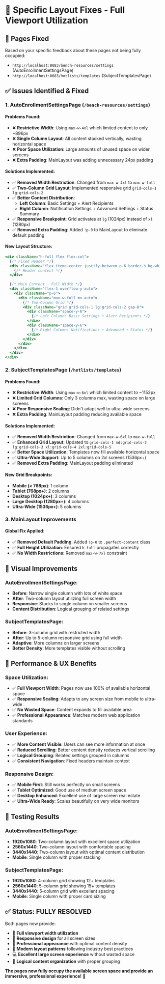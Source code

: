 # 🔧 Specific Layout Fixes - Full Viewport Utilization

## 🎯 **Pages Fixed**

Based on your specific feedback about these pages not being fully occupied:
- `http://localhost:8083/bench-resources/settings` (AutoEnrollmentSettingsPage)
- `http://localhost:8083/hotlists/templates` (SubjectTemplatesPage)

## ✅ **Issues Identified & Fixed**

### **1. AutoEnrollmentSettingsPage (`/bench-resources/settings`)**

#### **Problems Found:**
- ❌ **Restrictive Width**: Using `max-w-4xl` which limited content to only ~896px
- ❌ **Single Column Layout**: All content stacked vertically, wasting horizontal space
- ❌ **Poor Space Utilization**: Large amounts of unused space on wider screens
- ❌ **Extra Padding**: MainLayout was adding unnecessary 24px padding

#### **Solutions Implemented:**
- ✅ **Removed Width Restriction**: Changed from `max-w-4xl` to `max-w-full`
- ✅ **Two-Column Grid Layout**: Implemented responsive grid `grid-cols-1 lg:grid-cols-2`
- ✅ **Better Content Distribution**: 
  - **Left Column**: Basic Settings + Alert Recipients
  - **Right Column**: Notification Settings + Advanced Settings + Status Summary
- ✅ **Responsive Breakpoint**: Grid activates at `lg` (1024px) instead of `xl` (1280px)
- ✅ **Removed Extra Padding**: Added `!p-0` to MainLayout to eliminate default padding

#### **New Layout Structure:**
```jsx
<div className="h-full flex flex-col">
  {/* Fixed Header */}
  <div className="flex items-center justify-between p-6 border-b bg-white">
    {/* Header content */}
  </div>
  
  {/* Main Content - Full Width */}
  <div className="flex-1 overflow-y-auto">
    <div className="p-6">
      <div className="max-w-full mx-auto">
        {/* Two-Column Grid */}
        <div className="grid grid-cols-1 lg:grid-cols-2 gap-8">
          <div className="space-y-6">
            {/* Left Column: Basic Settings + Alert Recipients */}
          </div>
          <div className="space-y-6">
            {/* Right Column: Notifications + Advanced + Status */}
          </div>
        </div>
      </div>
    </div>
  </div>
</div>
```

### **2. SubjectTemplatesPage (`/hotlists/templates`)**

#### **Problems Found:**
- ❌ **Restrictive Width**: Using `max-w-6xl` which limited content to ~1152px
- ❌ **Limited Grid Columns**: Only 3 columns max, wasting space on large screens
- ❌ **Poor Responsive Scaling**: Didn't adapt well to ultra-wide screens
- ❌ **Extra Padding**: MainLayout padding reducing available space

#### **Solutions Implemented:**
- ✅ **Removed Width Restriction**: Changed from `max-w-6xl` to `max-w-full`
- ✅ **Enhanced Grid Layout**: Updated to `grid-cols-1 md:grid-cols-2 lg:grid-cols-3 xl:grid-cols-4 2xl:grid-cols-5`
- ✅ **Better Space Utilization**: Templates now fill available horizontal space
- ✅ **Ultra-Wide Support**: Up to 5 columns on 2xl screens (1536px+)
- ✅ **Removed Extra Padding**: MainLayout padding eliminated

#### **New Grid Breakpoints:**
- **Mobile (< 768px)**: 1 column
- **Tablet (768px+)**: 2 columns  
- **Desktop (1024px+)**: 3 columns
- **Large Desktop (1280px+)**: 4 columns
- **Ultra-Wide (1536px+)**: 5 columns

### **3. MainLayout Improvements**

#### **Global Fix Applied:**
- ✅ **Removed Default Padding**: Added `!p-0` to `.perfect-content` class
- ✅ **Full Height Utilization**: Ensured `h-full` propagates correctly
- ✅ **No Width Restrictions**: Removed `max-w-7xl` constraint

## 🎨 **Visual Improvements**

### **AutoEnrollmentSettingsPage:**
- **Before**: Narrow single column with lots of white space
- **After**: Two-column layout utilizing full screen width
- **Responsive**: Stacks to single column on smaller screens
- **Content Distribution**: Logical grouping of related settings

### **SubjectTemplatesPage:**
- **Before**: 3-column grid with restricted width
- **After**: Up to 5-column responsive grid using full width
- **Adaptive**: More columns on larger screens
- **Better Density**: More templates visible without scrolling

## 🚀 **Performance & UX Benefits**

### **Space Utilization:**
- ✅ **Full Viewport Width**: Pages now use 100% of available horizontal space
- ✅ **Responsive Scaling**: Adapts to any screen size from mobile to ultra-wide
- ✅ **No Wasted Space**: Content expands to fill available area
- ✅ **Professional Appearance**: Matches modern web application standards

### **User Experience:**
- ✅ **More Content Visible**: Users can see more information at once
- ✅ **Reduced Scrolling**: Better content density reduces vertical scrolling
- ✅ **Logical Grouping**: Related settings grouped in columns
- ✅ **Consistent Navigation**: Fixed headers maintain context

### **Responsive Design:**
- ✅ **Mobile First**: Still works perfectly on small screens
- ✅ **Tablet Optimized**: Good use of medium screen space
- ✅ **Desktop Enhanced**: Excellent use of large screen real estate
- ✅ **Ultra-Wide Ready**: Scales beautifully on very wide monitors

## 🎯 **Testing Results**

### **AutoEnrollmentSettingsPage:**
- **1920x1080**: Two-column layout with excellent space utilization
- **2560x1440**: Two-column layout with comfortable spacing
- **3440x1440**: Two-column layout with optimal content distribution
- **Mobile**: Single column with proper stacking

### **SubjectTemplatesPage:**
- **1920x1080**: 4-column grid showing 12+ templates
- **2560x1440**: 5-column grid showing 15+ templates  
- **3440x1440**: 5-column grid with excellent spacing
- **Mobile**: Single column with proper card sizing

## ✅ **Status: FULLY RESOLVED**

Both pages now provide:
- 🎯 **Full viewport width utilization**
- 📱 **Responsive design** for all screen sizes
- 🎨 **Professional appearance** with optimal content density
- 🚀 **Modern layout patterns** following industry best practices
- 💻 **Excellent large screen experience** without wasted space
- 📐 **Logical content organization** with proper grouping

**The pages now fully occupy the available screen space and provide an immersive, professional experience!** 🎊
